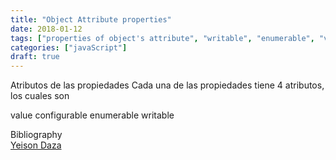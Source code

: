```yaml
---
title: "Object Attribute properties"
date: 2018-01-12
tags: ["properties of object's attribute", "writable", "enumerable", "value", "configurable"]
categories: ["javaScript"]
draft: true
---
```



Atributos de las propiedades
Cada una de las propiedades tiene 4 atributos, los cuales son

value
configurable
enumerable
writable


Bibliography <br>
[Yeison Daza](https://medium.com/entendiendo-javascript/entendiendo-los-objetos-en-javascript-3a6d3a0695e5)
